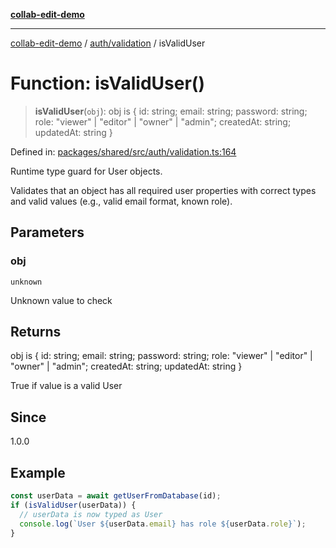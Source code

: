 [**collab-edit-demo**](../../../README.md)

***

[collab-edit-demo](../../../README.md) / [auth/validation](../README.md) / isValidUser

# Function: isValidUser()

> **isValidUser**(`obj`): obj is \{ id: string; email: string; password: string; role: "viewer" \| "editor" \| "owner" \| "admin"; createdAt: string; updatedAt: string \}

Defined in: [packages/shared/src/auth/validation.ts:164](https://github.com/austyle-io/pub-sub-demo/blob/00b2f1e9b947d5e964db5c3be9502513c4374263/packages/shared/src/auth/validation.ts#L164)

Runtime type guard for User objects.

Validates that an object has all required user properties with correct types
and valid values (e.g., valid email format, known role).

## Parameters

### obj

`unknown`

Unknown value to check

## Returns

obj is \{ id: string; email: string; password: string; role: "viewer" \| "editor" \| "owner" \| "admin"; createdAt: string; updatedAt: string \}

True if value is a valid User

## Since

1.0.0

## Example

```typescript
const userData = await getUserFromDatabase(id);
if (isValidUser(userData)) {
  // userData is now typed as User
  console.log(`User ${userData.email} has role ${userData.role}`);
}
```
